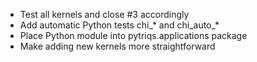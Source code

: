* Test all kernels and close #3 accordingly
* Add automatic Python tests chi_* and chi_auto_*
* Place Python module into pytriqs.applications package
* Make adding new kernels more straightforward
